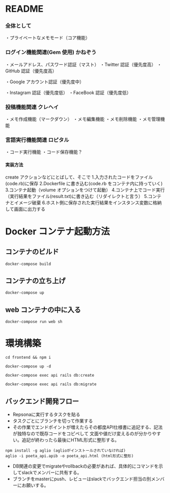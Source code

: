 # README

### 全体として

・プライベートなメモモード（コア機能）

<!-- ・パブリックな記事モード -->

### ログイン機能関連(Gem 使用) かねぞう

・メールアドレス、パスワード認証（マスト）
・Twitter 認証（優先度高）
・GitHub 認証（優先度高）

・Google アカウント認証（優先度中）

・Instagram 認証（優先度低）
・FaceBook 認証（優先度低）

### 投稿機能関連 クレヘイ

・メモ作成機能（マークダウン）
・メモ編集機能
・メモ削除機能
・メモ管理機能

### 言語実行機能関連 ロピタル

・コード実行機能
・コード保存機能？

#### 実装方法

create アクションなどにとばして、そこで 1.入力されたコードをファイル(code.rb)に保存
2.Dockerfile に書き込む(code.rb をコンテナ内に持っていく) 3.コンテナ起動（volume オプションをつけて起動） 4.コンテナ上でコード実行（実行結果をファイル(result.txt)に書き込む（リダイレクトと言う） 5.コンテナとイメージ破棄 6.ホスト側に保存された実行結果をインスタンス変数に格納して画面に出力する


# Docker コンテナ起動方法

## コンテナのビルド

`docker-compose build`

## コンテナの立ち上げ

`docker-compose up`

## web コンテナの中に入る

`docker-compose run web sh`

# 環境構築


``` shell
cd frontend && npm i

docker-compose up -d

docker-compose exec api rails db:create

docker-compose exec api rails db:migrate
```
## バックエンド開発フロー

- Repsonaに実行するタスクを貼る
- タスクごとにブランチを切って作業する
- その作業でエンドポイントが増えたらその都度API仕様書に追記する、記法が独特なので既存コードをコピペして
文面や値だけ変えるのが分かりやすい。追記が終わったら最後にHTML形式に整形する。
~~~  
npm install -g aglio (aglioがインストールされていなければ)  
aglio -i poeta_api.apib -o poeta_api.html (html形式に整形)
~~~  
- DB関連の変更でmigrateやrollbackの必要があれば、具体的にコマンドを示してslackでメンバーに共有する。
- ブランチをmasterにpush、レビューはslackでバックエンド担当の別メンバーにお願いする。